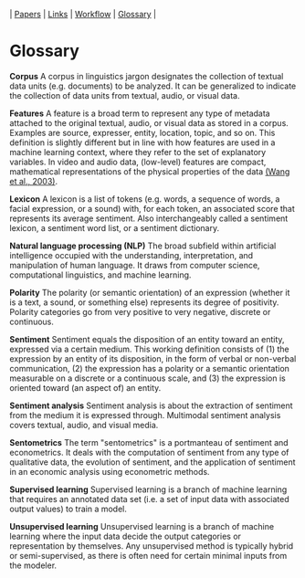 
| [Papers](index.md) | [Links](links.md) | [Workflow](workflow.md) | [Glossary](glossary.md) |

# Glossary

**Corpus** A corpus in linguistics jargon designates the collection of textual data units (e.g. documents) to be analyzed. It can be generalized to indicate the collection of data units from textual, audio, or visual data.

**Features** A feature is a broad term to represent any type of metadata attached to the original textual, audio, or visual data as stored in a corpus. Examples are source, expresser, entity, location, topic, and so on. This definition is slightly different but in line with how features are used in a machine learning context, where they refer to the set of explanatory variables. In video and audio data, (low-level) features are compact, mathematical representations of the physical properties of the data [(Wang et al., 2003)](https://www.sciencedirect.com/science/article/pii/S1047320303000191?via%3Dihub).

**Lexicon** A lexicon is a list of tokens (e.g. words, a sequence of words, a facial expression, or a sound) with, for each token, an associated score that represents its average sentiment. Also interchangeably called a sentiment lexicon, a sentiment word list, or a sentiment dictionary.

**Natural language processing (NLP)** The broad subfield within artificial intelligence occupied with the understanding, interpretation, and manipulation of human language. It draws from computer science, computational linguistics, and machine learning.

**Polarity** The polarity (or semantic orientation) of an expression (whether it is a text, a sound, or something else) represents its degree of positivity. Polarity categories go from very positive to very negative, discrete or continuous.

**Sentiment** Sentiment equals the disposition of an entity toward an entity, expressed via a certain medium. This working definition consists of (1) the expression by an entity of its disposition, in the form of verbal or non-verbal communication, (2) the expression has a polarity or a semantic orientation measurable on a discrete or a continuous scale, and (3) the expression is oriented toward (an aspect of) an entity.

**Sentiment analysis** Sentiment analysis is about the extraction of sentiment from the medium it is expressed through. Multimodal sentiment analysis covers textual, audio, and visual media.

**Sentometrics** The term "sentometrics" is a portmanteau of sentiment and econometrics. It deals with the computation of sentiment from any type of qualitative data, the evolution of sentiment, and the application of sentiment in an economic analysis using econometric methods.

**Supervised learning** Supervised learning is a branch of machine learning that requires an annotated data set (i.e. a set of input data with associated output values) to train a model.

**Unsupervised learning** Unsupervised learning is a branch of machine learning where the input data decide the output categories or representation by themselves. Any unsupervised method is typically hybrid or semi-supervised, as there is often need for certain minimal inputs from the modeler.

